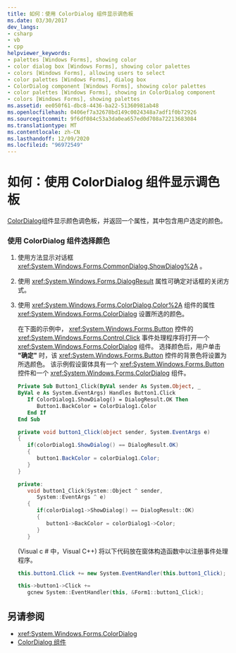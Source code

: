 ```yaml
---
title: 如何：使用 ColorDialog 组件显示调色板
ms.date: 03/30/2017
dev_langs:
- csharp
- vb
- cpp
helpviewer_keywords:
- palettes [Windows Forms], showing color
- color dialog box [Windows Forms], showing color palettes
- colors [Windows Forms], allowing users to select
- color palettes [Windows Forms], dialog box
- ColorDialog component [Windows Forms], showing color palettes
- color palettes [Windows Forms], showing in ColorDialog component
- colors [Windows Forms], showing palettes
ms.assetid: ee050f61-dbc8-4436-ba22-51360981ab48
ms.openlocfilehash: 0406ef7a32678bd149c0024348a7adf1f0b72926
ms.sourcegitcommit: 9f6df084c53a3da0ea657ed0d708a72213683084
ms.translationtype: MT
ms.contentlocale: zh-CN
ms.lasthandoff: 12/09/2020
ms.locfileid: "96972549"
---
```

# <a name="how-to-show-a-color-palette-with-the-colordialog-component"></a>如何：使用 ColorDialog 组件显示调色板
[ColorDialog](colordialog-component-windows-forms.md)组件显示颜色调色板，并返回一个属性，其中包含用户选定的颜色。  
  
### <a name="to-choose-a-color-using-the-colordialog-component"></a>使用 ColorDialog 组件选择颜色  
  
1. 使用方法显示对话框 <xref:System.Windows.Forms.CommonDialog.ShowDialog%2A> 。  
  
2. 使用 <xref:System.Windows.Forms.DialogResult> 属性可确定对话框的关闭方式。  
  
3. 使用 <xref:System.Windows.Forms.ColorDialog.Color%2A> 组件的属性 <xref:System.Windows.Forms.ColorDialog> 设置所选的颜色。  
  
     在下面的示例中， <xref:System.Windows.Forms.Button> 控件的 <xref:System.Windows.Forms.Control.Click> 事件处理程序将打开一个 <xref:System.Windows.Forms.ColorDialog> 组件。 选择颜色后，用户单击 **"确定"** 时，该 <xref:System.Windows.Forms.Button> 控件的背景色将设置为所选颜色。 该示例假设窗体具有一个 <xref:System.Windows.Forms.Button> 控件和一个 <xref:System.Windows.Forms.ColorDialog> 组件。  
  
    ```vb  
    Private Sub Button1_Click(ByVal sender As System.Object, _  
    ByVal e As System.EventArgs) Handles Button1.Click  
       If ColorDialog1.ShowDialog() = DialogResult.OK Then  
          Button1.BackColor = ColorDialog1.Color  
       End If  
    End Sub  
    ```  
  
    ```csharp  
    private void button1_Click(object sender, System.EventArgs e)  
    {  
       if(colorDialog1.ShowDialog() == DialogResult.OK)  
       {  
          button1.BackColor = colorDialog1.Color;  
       }  
    }  
    ```  
  
    ```cpp  
    private:  
       void button1_Click(System::Object ^ sender,
          System::EventArgs ^ e)  
       {  
          if(colorDialog1->ShowDialog() == DialogResult::OK)  
          {  
             button1->BackColor = colorDialog1->Color;  
          }  
       }  
    ```  
  
      (Visual c # 中，Visual C++) 将以下代码放在窗体构造函数中以注册事件处理程序。  
  
    ```csharp  
    this.button1.Click += new System.EventHandler(this.button1_Click);  
    ```  
  
    ```cpp  
    this->button1->Click +=
       gcnew System::EventHandler(this, &Form1::button1_Click);  
    ```  
  
## <a name="see-also"></a>另请参阅

- <xref:System.Windows.Forms.ColorDialog>
- [ColorDialog 组件](colordialog-component-windows-forms.md)
